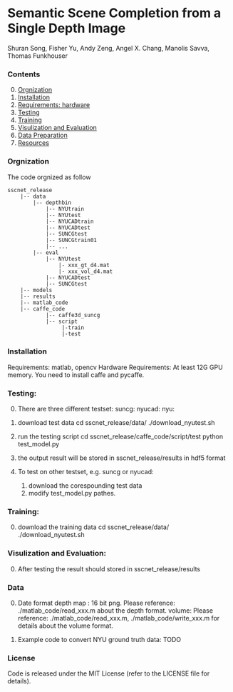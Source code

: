 # Semantic Scene Completion from a Single Depth Image
Shuran Song, Fisher Yu, Andy Zeng, Angel X. Chang, Manolis Savva, Thomas Funkhouser  

### Contents
0. [Orgnization](#Oognization)
0. [Installation](#installation)
0. [Requirements: hardware](#requirements-hardware)
0. [Testing](#testing)
0. [Training](#training)
0. [Visulization and Evaluation](#visulization-and-evaluation)
0. [Data Preparation](#data-preparation)
0. [Resources](#resources)

### Orgnization
The code orgnized as follow 
``` shell
sscnet_release
    |-- data
        |-- depthbin
            |-- NYUtrain 
            |-- NYUtest
            |-- NYUCADtrain
            |-- NYUCADtest
            |-- SUNCGtest
            |-- SUNCGtrain01
            |-- ...
        |-- eval
            |-- NYUtest
                |- xxx_gt_d4.mat
                |- xxx_vol_d4.mat
            |-- NYUCADtest
            |-- SUNCGtest
    |-- models
    |-- results
    |-- matlab_code
    |-- caffe_code
            |-- caffe3d_suncg
            |-- script
                 |-train
                 |-test
```


### Installation
Requirements: matlab, opencv
Hardware Requirements:  At least 12G GPU memory.
You need to install caffe and pycaffe. 

### Testing:
0. There are three different testset:
suncg:
nyucad:
nyu: 

0. download test data
    cd sscnet_release/data/
    ./download_nyutest.sh

0. run the testing script
    cd sscnet_release/caffe_code/script/test
    python test_model.py

0. the output result will be stored in sscnet_release/results in hdf5 format
0. To test on other testset, e.g. suncg or nyucad:
   1. download the corespounding test data
   2. modify test_model.py pathes.
    

### Training:
0. download the training data
   cd sscnet_release/data/
   ./download_nyutest.sh

### Visulization and Evaluation:
0. After testing the result should stored in sscnet_release/results


### Data 
0. Date format 
depth map : 16 bit png. Please reference: ./matlab_code/read_xxx.m about the depth format.
volume: Please reference: ./matlab_code/read_xxx.m, ./matlab_code/write_xxx.m  for details about the volume format.

0. Example code to convert NYU ground truth data: 
TODO


### License

Code is released under the MIT License (refer to the LICENSE file for details).